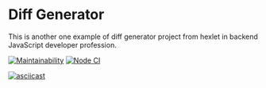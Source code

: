 # Diff Generator

This is another one example of diff generator project from hexlet in backend JavaScript developer profession.

[![Maintainability](https://api.codeclimate.com/v1/badges/bf1ee139579ca1eaa098/maintainability)](https://codeclimate.com/github/seth2810/backend-project-lvl2/maintainability)
[![Node CI](https://github.com/seth2810/backend-project-lvl2/workflows/Node.js%20CI/badge.svg)](https://github.com/seth2810/backend-project-lvl2/actions)

[![asciicast](https://asciinema.org/a/y8vtbzyLra4l5Md0msZxHicra.svg)](https://asciinema.org/a/y8vtbzyLra4l5Md0msZxHicra)
